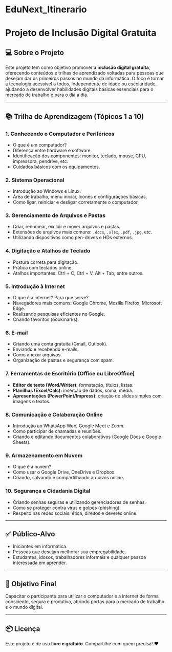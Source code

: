 # EduNext_Itinerario
# Projeto de Inclusão Digital Gratuita

## 💻 Sobre o Projeto

Este projeto tem como objetivo promover a **inclusão digital gratuita**, oferecendo conteúdos e trilhas de aprendizado voltadas para pessoas que desejam dar os primeiros passos no mundo da informática. O foco é tornar a tecnologia acessível a todos, independente de idade ou escolaridade, ajudando a desenvolver habilidades digitais básicas essenciais para o mercado de trabalho e para o dia a dia.

---

## 📚 Trilha de Aprendizagem (Tópicos 1 a 10)

### 1. Conhecendo o Computador e Periféricos
- O que é um computador?
- Diferença entre hardware e software.
- Identificação dos componentes: monitor, teclado, mouse, CPU, impressora, pendrive, etc.
- Cuidados básicos com os equipamentos.

### 2. Sistema Operacional
- Introdução ao Windows e Linux.
- Área de trabalho, menu iniciar, ícones e configurações básicas.
- Como ligar, reiniciar e desligar corretamente o computador.

### 3. Gerenciamento de Arquivos e Pastas
- Criar, renomear, excluir e mover arquivos e pastas.
- Extensões de arquivos mais comuns: `.docx`, `.xlsx`, `.pdf`, `.jpg`, etc.
- Utilizando dispositivos como pen-drives e HDs externos.

### 4. Digitação e Atalhos de Teclado
- Postura correta para digitação.
- Prática com teclados online.
- Atalhos importantes: Ctrl + C, Ctrl + V, Alt + Tab, entre outros.

### 5. Introdução à Internet
- O que é a internet? Para que serve?
- Navegadores mais comuns: Google Chrome, Mozilla Firefox, Microsoft Edge.
- Realizando pesquisas eficientes no Google.
- Criando favoritos (bookmarks).

### 6. E-mail
- Criando uma conta gratuita (Gmail, Outlook).
- Enviando e recebendo e-mails.
- Como anexar arquivos.
- Organização de pastas e segurança com spam.

### 7. Ferramentas de Escritório (Office ou LibreOffice)
- **Editor de texto (Word/Writer):** formatação, títulos, listas.
- **Planilhas (Excel/Calc):** inserção de dados, soma, média.
- **Apresentações (PowerPoint/Impress):** criação de slides simples com imagens e textos.

### 8. Comunicação e Colaboração Online
- Introdução ao WhatsApp Web, Google Meet e Zoom.
- Como participar de chamadas e reuniões.
- Criando e editando documentos colaborativos (Google Docs e Google Sheets).

### 9. Armazenamento em Nuvem
- O que é a nuvem?
- Como usar o Google Drive, OneDrive e Dropbox.
- Criando, salvando e compartilhando arquivos online.

### 10. Segurança e Cidadania Digital
- Criando senhas seguras e utilizando gerenciadores de senhas.
- Como se proteger contra vírus e golpes (phishing).
- Respeito nas redes sociais: ética, direitos e deveres online.

---

## ✅ Público-Alvo

- Iniciantes em informática.
- Pessoas que desejam melhorar sua empregabilidade.
- Estudantes, idosos, trabalhadores informais e qualquer pessoa interessada em aprender.

---

## 🎯 Objetivo Final

Capacitar o participante para utilizar o computador e a internet de forma consciente, segura e produtiva, abrindo portas para o mercado de trabalho e o mundo digital.

---

## 📦 Licença

Este projeto é de uso **livre e gratuito**. Compartilhe com quem precisa! ❤️

